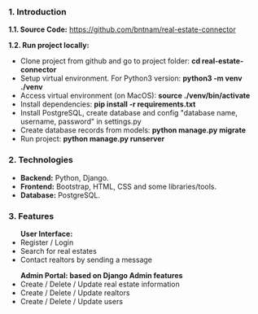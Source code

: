 <img class="img-fluid mb-5" src="http://bntnam.github.io/img/portfolio/real-estate-connector-1.png" alt="">
<img class="img-fluid mb-5" src="http://bntnam.github.io/img/portfolio/real-estate-connector-3.png" alt="">
<img class="img-fluid mb-5" src="http://bntnam.github.io/img/portfolio/real-estate-connector-2.png" alt="">
<h3>1. Introduction</h3>
<p><strong>1.1. Source Code:</strong> <a href="https://github.com/bntnam/real-estate-connector" target="_blank">https://github.com/bntnam/real-estate-connector</a></p>
<p><strong>1.2. Run project locally:</strong></p>
<ul>
  <li>Clone project from github and go to project folder: <strong>cd real-estate-connector</strong></li>
  <li>Setup virtual environment. For Python3 version: <strong>python3 -m venv ./venv</strong> </li>
  <li>Access virtual environment (on MacOS): <strong>source ./venv/bin/activate</strong> </li>
  <li>Install dependencies: <strong>pip install -r requirements.txt</strong></li>
  <li>Install PostgreSQL, create database and config "database name, username, password" in settings.py</li>
  <li>Create database records from models: <strong>python manage.py migrate</strong></li>
  <li>Run project: <strong>python manage.py runserver</strong></li>
</ul>
<h3>2. Technologies</h3>
<ul>
    <li><strong>Backend:</strong> Python, Django.</li>
    <li><strong>Frontend:</strong> Bootstrap, HTML, CSS and some libraries/tools.</li>
    <li><strong>Database:</strong> PostgreSQL.</li>
</ul>
<h3>3. Features</h3>
<ul><strong>User Interface:</strong>
  <li>Register / Login</li>
  <li>Search for real estates</li>
  <li>Contact realtors by sending a message</li>
</ul>
<ul><strong>Admin Portal: based on Django Admin features</strong>
  <li>Create / Delete / Update real estate information</li>
  <li>Create / Delete / Update realtors</li>
  <li>Create / Delete / Update users</li>
</ul>
